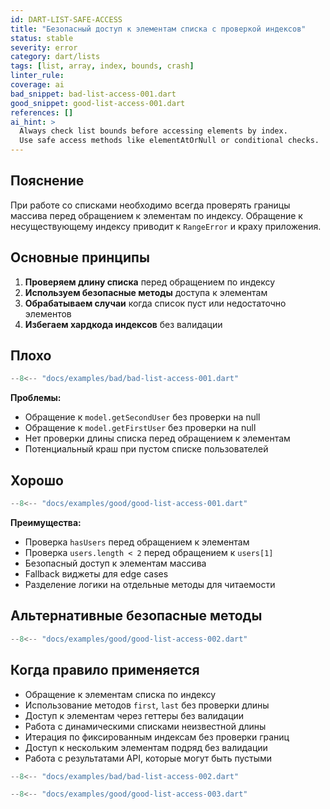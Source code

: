 ```yaml
---
id: DART-LIST-SAFE-ACCESS
title: "Безопасный доступ к элементам списка с проверкой индексов"
status: stable
severity: error
category: dart/lists
tags: [list, array, index, bounds, crash]
linter_rule:
coverage: ai
bad_snippet: bad-list-access-001.dart
good_snippet: good-list-access-001.dart
references: []
ai_hint: >
  Always check list bounds before accessing elements by index.
  Use safe access methods like elementAtOrNull or conditional checks.
---
```


## Пояснение

При работе со списками необходимо всегда проверять границы массива перед обращением к элементам по индексу. Обращение к несуществующему индексу приводит к `RangeError` и краху приложения.

## Основные принципы

1. **Проверяем длину списка** перед обращением по индексу
2. **Используем безопасные методы** доступа к элементам
3. **Обрабатываем случаи** когда список пуст или недостаточно элементов
4. **Избегаем хардкода индексов** без валидации

## Плохо

```dart
--8<-- "docs/examples/bad/bad-list-access-001.dart"
```

**Проблемы:**
- Обращение к `model.getSecondUser` без проверки на null
- Обращение к `model.getFirstUser` без проверки на null
- Нет проверки длины списка перед обращением к элементам
- Потенциальный краш при пустом списке пользователей

## Хорошо

```dart
--8<-- "docs/examples/good/good-list-access-001.dart"
```

**Преимущества:**
- Проверка `hasUsers` перед обращением к элементам
- Проверка `users.length < 2` перед обращением к `users[1]`
- Безопасный доступ к элементам массива
- Fallback виджеты для edge cases
- Разделение логики на отдельные методы для читаемости

## Альтернативные безопасные методы

```dart
--8<-- "docs/examples/good/good-list-access-002.dart"
```

## Когда правило применяется

- Обращение к элементам списка по индексу
- Использование методов `first`, `last` без проверки длины
- Доступ к элементам через геттеры без валидации
- Работа с динамическими списками неизвестной длины
- Итерация по фиксированным индексам без проверки границ
- Доступ к нескольким элементам подряд без валидации
- Работа с результатами API, которые могут быть пустыми

```dart
--8<-- "docs/examples/bad/bad-list-access-002.dart"
```

```dart
--8<-- "docs/examples/good/good-list-access-003.dart"
```
